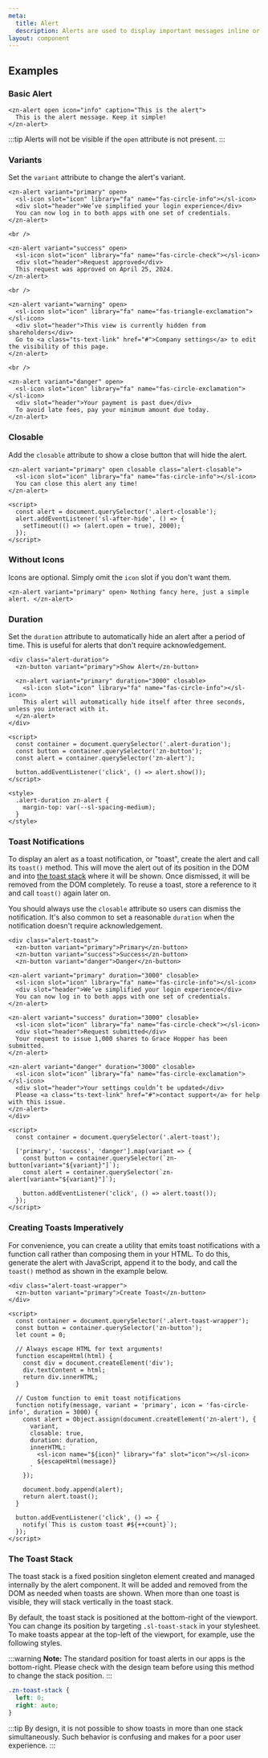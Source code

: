 ```yaml
---
meta:
  title: Alert
  description: Alerts are used to display important messages inline or as toast notifications.
layout: component
---
```


## Examples

### Basic Alert

```html:preview
<zn-alert open icon="info" caption="This is the alert">
  This is the alert message. Keep it simple!
</zn-alert>
```

:::tip
Alerts will not be visible if the `open` attribute is not present.
:::

### Variants

Set the `variant` attribute to change the alert's variant.

```html:preview
<zn-alert variant="primary" open>
  <sl-icon slot="icon" library="fa" name="fas-circle-info"></sl-icon>
  <div slot="header">We’ve simplified your login experience</div>
  You can now log in to both apps with one set of credentials.
</zn-alert>

<br />

<zn-alert variant="success" open>
  <sl-icon slot="icon" library="fa" name="fas-circle-check"></sl-icon>
  <div slot="header">Request approved</div>
  This request was approved on April 25, 2024.
</zn-alert>

<br />

<zn-alert variant="warning" open>
  <sl-icon slot="icon" library="fa" name="fas-triangle-exclamation"></sl-icon>
  <div slot="header">This view is currently hidden from shareholders</div>
  Go to <a class="ts-text-link" href="#">Company settings</a> to edit the visibility of this page.
</zn-alert>

<br />

<zn-alert variant="danger" open>
  <sl-icon slot="icon" library="fa" name="fas-circle-exclamation"></sl-icon>
  <div slot="header">Your payment is past due</div>
  To avoid late fees, pay your minimum amount due today.
</zn-alert>
```

### Closable

Add the `closable` attribute to show a close button that will hide the alert.

```html:preview
<zn-alert variant="primary" open closable class="alert-closable">
  <sl-icon slot="icon" library="fa" name="fas-circle-info"></sl-icon>
  You can close this alert any time!
</zn-alert>

<script>
  const alert = document.querySelector('.alert-closable');
  alert.addEventListener('sl-after-hide', () => {
    setTimeout(() => (alert.open = true), 2000);
  });
</script>
```

### Without Icons

Icons are optional. Simply omit the `icon` slot if you don't want them.

```html:preview
<zn-alert variant="primary" open> Nothing fancy here, just a simple alert. </zn-alert>
```

### Duration

Set the `duration` attribute to automatically hide an alert after a period of time. This is useful for alerts that don't
require acknowledgement.

```html:preview
<div class="alert-duration">
  <zn-button variant="primary">Show Alert</zn-button>

  <zn-alert variant="primary" duration="3000" closable>
    <sl-icon slot="icon" library="fa" name="fas-circle-info"></sl-icon>
    This alert will automatically hide itself after three seconds, unless you interact with it.
  </zn-alert>
</div>

<script>
  const container = document.querySelector('.alert-duration');
  const button = container.querySelector('zn-button');
  const alert = container.querySelector('zn-alert');

  button.addEventListener('click', () => alert.show());
</script>

<style>
  .alert-duration zn-alert {
    margin-top: var(--sl-spacing-medium);
  }
</style>
```

### Toast Notifications

To display an alert as a toast notification, or "toast", create the alert and call its `toast()` method. This will move
the alert out of its position in the DOM and into [the toast stack](#the-toast-stack) where it will be shown. Once
dismissed, it will be removed from the DOM completely. To reuse a toast, store a reference to it and call `toast()`
again later on.

You should always use the `closable` attribute so users can dismiss the notification. It's also common to set a
reasonable `duration` when the notification doesn't require acknowledgement.

```html:preview
<div class="alert-toast">
  <zn-button variant="primary">Primary</zn-button>
  <zn-button variant="success">Success</zn-button>
  <zn-button variant="danger">Danger</zn-button>

<zn-alert variant="primary" duration="3000" closable>
  <sl-icon slot="icon" library="fa" name="fas-circle-info"></sl-icon>
  <div slot="header">We’ve simplified your login experience</div>
  You can now log in to both apps with one set of credentials.
</zn-alert>

<zn-alert variant="success" duration="3000" closable>
  <sl-icon slot="icon" library="fa" name="fas-circle-check"></sl-icon>
  <div slot="header">Request submitted</div>
  Your request to issue 1,000 shares to Grace Hopper has been submitted.
</zn-alert>

<zn-alert variant="danger" duration="3000" closable>
  <sl-icon slot="icon" library="fa" name="fas-circle-exclamation"></sl-icon>
  <div slot="header">Your settings couldn’t be updated</div>
  Please <a class="ts-text-link" href="#">contact support</a> for help with this issue.
</zn-alert>
</div>

<script>
  const container = document.querySelector('.alert-toast');

  ['primary', 'success', 'danger'].map(variant => {
    const button = container.querySelector(`zn-button[variant="${variant}"]`);
    const alert = container.querySelector(`zn-alert[variant="${variant}"]`);

    button.addEventListener('click', () => alert.toast());
  });
</script>
```

### Creating Toasts Imperatively

For convenience, you can create a utility that emits toast notifications with a function call rather than composing them
in your HTML. To do this, generate the alert with JavaScript, append it to the body, and call the `toast()` method as
shown in the example below.

```html:preview
<div class="alert-toast-wrapper">
  <zn-button variant="primary">Create Toast</zn-button>
</div>

<script>
  const container = document.querySelector('.alert-toast-wrapper');
  const button = container.querySelector('zn-button');
  let count = 0;

  // Always escape HTML for text arguments!
  function escapeHtml(html) {
    const div = document.createElement('div');
    div.textContent = html;
    return div.innerHTML;
  }

  // Custom function to emit toast notifications
  function notify(message, variant = 'primary', icon = 'fas-circle-info', duration = 3000) {
    const alert = Object.assign(document.createElement('zn-alert'), {
      variant,
      closable: true,
      duration: duration,
      innerHTML: `
        <sl-icon name="${icon}" library="fa" slot="icon"></sl-icon>
        ${escapeHtml(message)}
      `
    });

    document.body.append(alert);
    return alert.toast();
  }

  button.addEventListener('click', () => {
    notify(`This is custom toast #${++count}`);
  });
</script>
```

### The Toast Stack

The toast stack is a fixed position singleton element created and managed internally by the alert component. It will be
added and removed from the DOM as needed when toasts are shown. When more than one toast is visible, they will stack
vertically in the toast stack.

By default, the toast stack is positioned at the bottom-right of the viewport. You can change its position by targeting
`.sl-toast-stack` in your stylesheet. To make toasts appear at the top-left of the viewport, for example, use the
following styles.

:::warning
**Note:** The standard position for toast alerts in our apps is the bottom-right. Please check with the design team
before using this method to change the stack position.
:::

```css
.zn-toast-stack {
  left: 0;
  right: auto;
}
```

:::tip
By design, it is not possible to show toasts in more than one stack simultaneously. Such behavior is confusing and makes
for a poor user experience.
:::